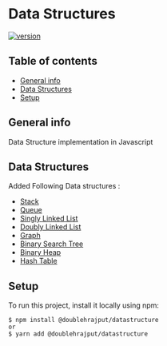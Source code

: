 # Data Structures

[![version](https://img.shields.io/npm/v/@doublehrajput/datastructure)](https://www.npmjs.com/package/@doublehrajput/datastructure)


## Table of contents

- [General info](#general-info)
- [Data Structures](#technologies)
- [Setup](#setup)

## General info

Data Structure implementation in Javascript

## Data Structures

Added Following Data structures :

- [Stack](https://en.wikipedia.org/wiki/Stack_(abstract_data_type))
- [Queue](https://en.wikipedia.org/wiki/Queue_(abstract_data_type))
- [Singly Linked List](https://en.wikipedia.org/wiki/Linked_list#Singly_linked_list)
- [Doubly Linked List](https://en.wikipedia.org/wiki/Linked_list#Doubly_linked_list)
- [Graph](https://en.wikipedia.org/wiki/Graph_(data_structure))
- [Binary Search Tree](https://en.wikipedia.org/wiki/Binary_search_tree)
- [Binary Heap](https://en.wikipedia.org/wiki/Binary_heap)
- [Hash Table](https://en.wikipedia.org/wiki/Hash_table)

## Setup

To run this project, install it locally using npm:

```
$ npm install @doublehrajput/datastructure
or
$ yarn add @doublehrajput/datastructure
```

